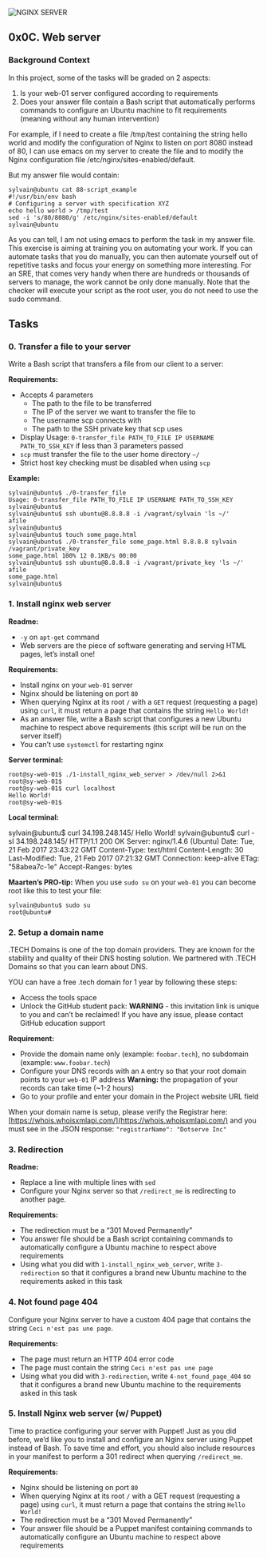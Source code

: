 
![NGINX SERVER](https://s3.amazonaws.com/intranet-projects-files/holbertonschool-sysadmin_devops/266/8Gu52Qv.png)

## 0x0C. Web server

### Background Context

In this project, some of the tasks will be graded on 2 aspects:

1. Is your web-01 server configured according to requirements
2. Does your answer file contain a Bash script that automatically performs commands to configure an Ubuntu machine to fit requirements (meaning without any human intervention)

For example, if I need to create a file /tmp/test containing the string hello world and modify the configuration of Nginx to listen on port 8080 instead of 80, I can use emacs on my server to create the file and to modify the Nginx configuration file /etc/nginx/sites-enabled/default.

But my answer file would contain:

```
sylvain@ubuntu cat 88-script_example
#!/usr/bin/env bash
# Configuring a server with specification XYZ
echo hello world > /tmp/test
sed -i 's/80/8080/g' /etc/nginx/sites-enabled/default
sylvain@ubuntu
```

As you can tell, I am not using emacs to perform the task in my answer file. This exercise is aiming at training you on automating your work. If you can automate tasks that you do manually, you can then automate yourself out of repetitive tasks and focus your energy on something more interesting. For an SRE, that comes very handy when there are hundreds or thousands of servers to manage, the work cannot be only done manually. Note that the checker will execute your script as the root user, you do not need to use the sudo command.


## Tasks

### 0. Transfer a file to your server

Write a Bash script that transfers a file from our client to a server:

**Requirements:**

- Accepts 4 parameters
  - The path to the file to be transferred
  - The IP of the server we want to transfer the file to
  - The username scp connects with
  - The path to the SSH private key that scp uses
- Display Usage: `0-transfer_file PATH_TO_FILE IP USERNAME PATH_TO_SSH_KEY` if less than 3 parameters passed
- `scp` must transfer the file to the user home directory `~/`
- Strict host key checking must be disabled when using `scp`

**Example:**

```
sylvain@ubuntu$ ./0-transfer_file
Usage: 0-transfer_file PATH_TO_FILE IP USERNAME PATH_TO_SSH_KEY
sylvain@ubuntu$
sylvain@ubuntu$ ssh ubuntu@8.8.8.8 -i /vagrant/sylvain 'ls ~/'
afile
sylvain@ubuntu$
sylvain@ubuntu$ touch some_page.html
sylvain@ubuntu$ ./0-transfer_file some_page.html 8.8.8.8 sylvain /vagrant/private_key
some_page.html 100% 12 0.1KB/s 00:00
sylvain@ubuntu$ ssh ubuntu@8.8.8.8 -i /vagrant/private_key 'ls ~/'
afile
some_page.html
sylvain@ubuntu$
```


### 1. Install nginx web server

**Readme:**

- `-y` on `apt-get` command
- Web servers are the piece of software generating and serving HTML pages, let’s install one!

**Requirements:**

- Install nginx on your `web-01` server
- Nginx should be listening on port `80`
- When querying Nginx at its root `/` with a `GET` request (requesting a page) using `curl`, it must return a page that contains the string `Hello World!`
- As an answer file, write a Bash script that configures a new Ubuntu machine to respect above requirements (this script will be run on the server itself)
- You can’t use `systemctl` for restarting nginx

**Server terminal:**

```
root@sy-web-01$ ./1-install_nginx_web_server > /dev/null 2>&1
root@sy-web-01$
root@sy-web-01$ curl localhost
Hello World!
root@sy-web-01$
```


**Local terminal:**

sylvain@ubuntu$ curl 34.198.248.145/
Hello World!
sylvain@ubuntu$ curl -sI 34.198.248.145/
HTTP/1.1 200 OK
Server: nginx/1.4.6 (Ubuntu)
Date: Tue, 21 Feb 2017 23:43:22 GMT
Content-Type: text/html
Content-Length: 30
Last-Modified: Tue, 21 Feb 2017 07:21:32 GMT
Connection: keep-alive
ETag: "58abea7c-1e"
Accept-Ranges: bytes


**Maarten’s PRO-tip:**
When you use `sudo su` on your `web-01` you can become root like this to test your file:

```
sylvain@ubuntu$ sudo su
root@ubuntu#
```


### 2. Setup a domain name

.TECH Domains is one of the top domain providers. They are known for the stability and quality of their DNS hosting solution. We partnered with .TECH Domains so that you can learn about DNS.

YOU can have a free .tech domain for 1 year by following these steps:

- Access the tools space
- Unlock the GitHub student pack: **WARNING** - this invitation link is unique to you and can’t be reclaimed! If you have any issue, please contact GitHub education support

**Requirement:**

- Provide the domain name only (example: `foobar.tech`), no subdomain (example: `www.foobar.tech`)
- Configure your DNS records with an `A` entry so that your root domain points to your `web-01` IP address **Warning:** the propagation of your records can take time (~1-2 hours)
- Go to your profile and enter your domain in the Project website URL field

When your domain name is setup, please verify the Registrar here: [https://whois.whoisxmlapi.com/](https://whois.whoisxmlapi.com/) and you must see in the JSON response: `"registrarName": "Dotserve Inc"`

### 3. Redirection

**Readme:**

- Replace a line with multiple lines with `sed`
- Configure your Nginx server so that `/redirect_me` is redirecting to another page.

**Requirements:**

- The redirection must be a “301 Moved Permanently”
- You answer file should be a Bash script containing commands to automatically configure a Ubuntu machine to respect above requirements
- Using what you did with `1-install_nginx_web_server`, write `3-redirection` so that it configures a brand new Ubuntu machine to the requirements asked in this task

### 4. Not found page 404

Configure your Nginx server to have a custom 404 page that contains the string `Ceci n'est pas une page`.

**Requirements:**

- The page must return an HTTP 404 error code
- The page must contain the string `Ceci n'est pas une page`
- Using what you did with `3-redirection`, write `4-not_found_page_404` so that it configures a brand new Ubuntu machine to the requirements asked in this task

### 5. Install Nginx web server (w/ Puppet)

Time to practice configuring your server with Puppet! Just as you did before, we’d like you to install and configure an Nginx server using Puppet instead of Bash. To save time and effort, you should also include resources in your manifest to perform a 301 redirect when querying `/redirect_me`.

**Requirements:**

- Nginx should be listening on port `80`
- When querying Nginx at its root `/` with a GET request (requesting a page) using `curl`, it must return a page that contains the string `Hello World!`
- The redirection must be a “301 Moved Permanently”
- Your answer file should be a Puppet manifest containing commands to automatically configure an Ubuntu machine to respect above requirements


